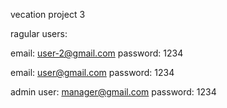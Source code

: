 vecation project 3

ragular users:

email:
user-2@gmail.com
password:
1234

email:
user@gmail.com
password:
1234

admin user:
manager@gmail.com
password: 1234